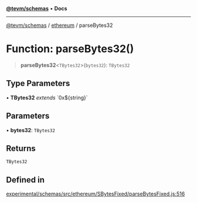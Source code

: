 [**@tevm/schemas**](../../README.md) • **Docs**

***

[@tevm/schemas](../../modules.md) / [ethereum](../README.md) / parseBytes32

# Function: parseBytes32()

> **parseBytes32**\<`TBytes32`\>(`bytes32`): `TBytes32`

## Type Parameters

• **TBytes32** *extends* \`0x$\{string\}\`

## Parameters

• **bytes32**: `TBytes32`

## Returns

`TBytes32`

## Defined in

[experimental/schemas/src/ethereum/SBytesFixed/parseBytesFixed.js:516](https://github.com/evmts/tevm-monorepo/blob/main/experimental/schemas/src/ethereum/SBytesFixed/parseBytesFixed.js#L516)
